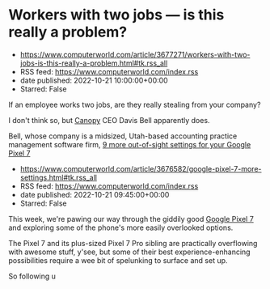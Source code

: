 # Workers with two jobs — is this really a problem?
 - https://www.computerworld.com/article/3677271/workers-with-two-jobs-is-this-really-a-problem.html#tk.rss_all
 - RSS feed: https://www.computerworld.com/index.rss
 - date published: 2022-10-21 10:00:00+00:00
 - Starred: False

<article>
	<section class="page">
<p>If an employee works two jobs, are they really stealing from your company?</p><p>I don't think so, but <a href="https://www.getcanopy.com/" rel="nofollow">Canopy</a> CEO Davis Bell apparently does.</p><p>Bell, whose company is a midsized, Utah-based accounting practice management software firm, <a href="https://www.linkedin.com/posts/davistbell_update-well-that-escalated-quickly-i-activity-6986537924460785664--J1h/?utm_source=share&amp;utm_medium=member_deskt

# 9 more out-of-sight settings for your Google Pixel 7
 - https://www.computerworld.com/article/3676582/google-pixel-7-more-settings.html#tk.rss_all
 - RSS feed: https://www.computerworld.com/index.rss
 - date published: 2022-10-21 09:45:00+00:00
 - Starred: False

<article>
	<section class="page">
<p>This week, we're pawing our way through the giddily good <a href="https://www.computerworld.com/article/3675965/google-pixel-7.html">Google Pixel 7</a> and exploring some of the phone's more easily overlooked options.</p><p>The Pixel 7 and its plus-sized Pixel 7 Pro sibling are practically overflowing with awesome stuff, y'see, but some of their best experience-enhancing possibilities require a wee bit of spelunking to surface and set up.</p><p>So following u

